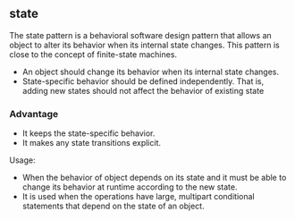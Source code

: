 ## state

The state pattern is a behavioral software design pattern that allows an object to alter its behavior when its internal state changes. This pattern is close to the concept of finite-state machines.

- An object should change its behavior when its internal state changes.
- State-specific behavior should be defined independently. That is, adding new states should not affect the behavior of existing state

### Advantage

- It keeps the state-specific behavior.
- It makes any state transitions explicit.

Usage:

- When the behavior of object depends on its state and it must be able to change its behavior at runtime according to the new state.
- It is used when the operations have large, multipart conditional statements that depend on the state of an object.
